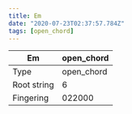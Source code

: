 ```yaml
---
title: Em
date: "2020-07-23T02:37:57.784Z"
tags: [open_chord]
---
```


|Em|open_chord|
|---|---|
|Type|open_chord|
|Root string|6|
|Fingering|022000|

